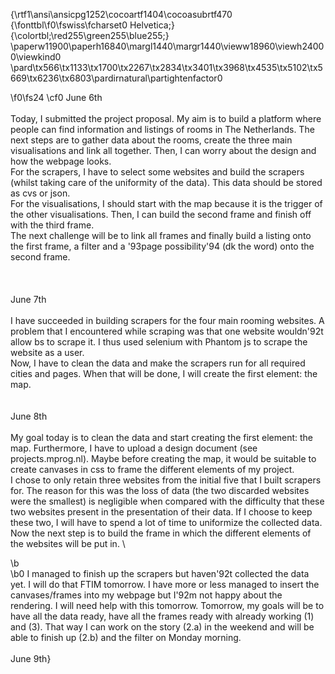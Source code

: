 {\rtf1\ansi\ansicpg1252\cocoartf1404\cocoasubrtf470
{\fonttbl\f0\fswiss\fcharset0 Helvetica;}
{\colortbl;\red255\green255\blue255;}
\paperw11900\paperh16840\margl1440\margr1440\vieww18960\viewh24000\viewkind0
\pard\tx566\tx1133\tx1700\tx2267\tx2834\tx3401\tx3968\tx4535\tx5102\tx5669\tx6236\tx6803\pardirnatural\partightenfactor0

\f0\fs24 \cf0 June 6th\
\
	Today, I submitted the project proposal. My aim is to build a platform where people can find information and listings of rooms in The Netherlands. The next steps are to gather data about the rooms, create the three main visualisations and link all together. Then, I can worry about the design and how the webpage looks. \
	For the scrapers, I have to select some websites and build the scrapers (whilst taking care of the uniformity of the data). This data should be stored as cvs or json.\
	For the visualisations, I should start with the map because it is the trigger of the other visualisations. Then, I can build the second frame and finish off with the third frame. \
	The next challenge will be to link all frames and finally build a listing onto the first frame, a filter and a \'93page possibility\'94 (dk the word) onto the second frame.\
\
\
\
June 7th\
\
	I have succeeded in building scrapers for the four main rooming websites. A problem that I encountered while scraping was that one website wouldn\'92t allow bs to scrape it. I thus used selenium with Phantom js to scrape the website as a user.\
	Now, I have to clean the data and make the scrapers run for all required cities and pages. When that will be done, I will create the first element: the map. \
\
\
June 8th\
\
	My goal today is to clean the data and start creating the first element: the map. Furthermore, I have to upload a design document (see projects.mprog.nl). Maybe before creating the map, it would be suitable to create canvases in css to frame the different elements of my project. \
	I chose to only retain three websites from the initial five that I built scrapers for. The reason for this was the loss of data (the two discarded websites were the smallest) is negligible when compared with the difficulty that these two websites present in the presentation of their data. If I choose to keep these two, I will have to spend a lot of time to uniformize the collected data. Now the next step is to build the frame in which the different elements of the websites will be put in. \

\b 	
\b0 I managed to finish up the scrapers but haven\'92t collected the data yet. I will do that FTIM tomorrow. I have more or less managed to insert the canvases/frames into my webpage but I\'92m not happy about the rendering. I will need help with this tomorrow. Tomorrow, my goals will be to have all the data ready, have all the frames ready with already working (1) and (3). That way I can work on the story (2.a) in the weekend and will be able to finish up (2.b) and the filter on Monday morning.\
\
June 9th}